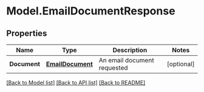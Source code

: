 # Model.EmailDocumentResponse
## Properties
Name | Type | Description | Notes
------------ | ------------- | ------------- | -------------
**Document** | [**EmailDocument**](EmailDocument.md) | An email document requested | [optional] 



[[Back to Model list]](README.md#documentation-for-models) [[Back to API list]](README.md#documentation-for-api-endpoints) [[Back to README]](README.md)


